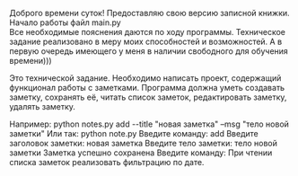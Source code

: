 Доброго времени суток!
Предоставляю свою версию записной книжки. Начало работы файл main.py  
Все необходимые пояснения даются по ходу программы.
Техническое задание реализовано в меру моих способностей и возможностей. 
А в первую очередь имеющего у меня в наличии свободного для обучения времени)))

Это технической задание.
Необходимо написать проект, содержащий функционал работы с заметками.
Программа должна уметь создавать заметку, сохранять её, читать список
заметок, редактировать заметку, удалять заметку.

Например:
python notes.py add --title "новая заметка" –msg "тело новой заметки"
Или так:
python note.py
Введите команду: add
Введите заголовок заметки: новая заметка
Введите тело заметки: тело новой заметки
Заметка успешно сохранена
Введите команду:
При чтении списка заметок реализовать фильтрацию по дате.

